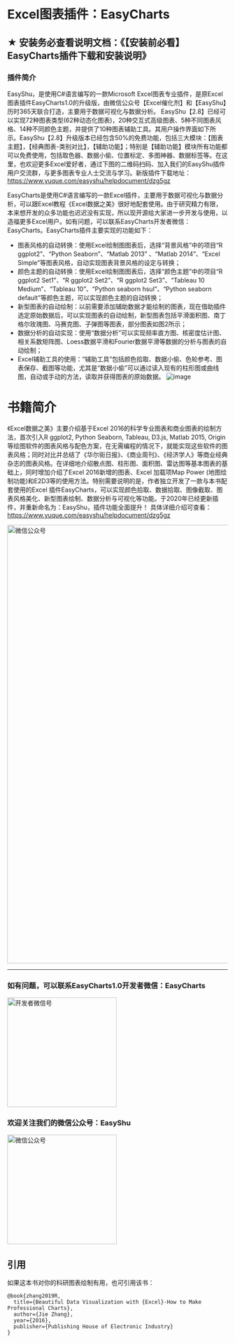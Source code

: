 # Excel图表插件：EasyCharts

## ★ 安装务必查看说明文档：《【安装前必看】EasyCharts插件下载和安装说明》

### 插件简介
EasyShu，是使用C#语言编写的一款Microsoft Excel图表专业插件，是原Excel图表插件EasyCharts1.0的升级版，由微信公众号【Excel催化剂】和【EasyShu】历时365天联合打造，主要用于数据可视化与数据分析。
EasyShu【2.8】已经可以实现72种图表类型(62种动态化图表)，20种交互式高级图表、5种不同图表风格、14种不同颜色主题，并提供了10种图表辅助工具。其用户操作界面如下所示。EasyShu【2.8】升级版本已经包含50%的免费功能，包括三大模块：【图表主题】，【经典图表-类别对比】，【辅助功能】；特别是【辅助功能】模块所有功能都可以免费使用，包括取色器、数据小偷、位置标定、多图神器、数据标签等。在这里，也欢迎更多Excel爱好者，通过下图的二维码扫码、加入我们的EasyShu插件用户交流群，与更多图表专业人士交流与学习。新版插件下载地址：
https://www.yuque.com/easyshu/helpdocument/dzg5gz


EasyCharts是使用C#语言编写的一款Excel插件，主要用于数据可视化与数据分析，可以跟Excel教程《Excel数据之美》很好地配套使用。由于研究精力有限，本来想开发的众多功能也迟迟没有实现，所以现开源给大家进一步开发与使用，以造福更多Excel用户。如有问题，可以联系EasyCharts开发者微信：EasyCharts。EasyCharts插件主要实现的功能如下：

- 图表风格的自动转换：使用Excel绘制图图表后，选择“背景风格”中的项目“R ggplot2”、“Python Seaborn”、“Matlab 2013” 、“Matlab 2014”、“Excel Simple”等图表风格，自动实现图表背景风格的设定与转换；
- 颜色主题的自动转换：使用Excel绘制图图表后，选择“颜色主题”中的项目“R ggplot2 Set1”、“R ggplot2 Set2”、“R ggplot2 Set3”、“Tableau 10 Medium”、“Tableau 10”、“Python seaborn hsul”、“Python seaborn default”等颜色主题，可以实现颜色主题的自动转换；
- 新型图表的自动绘制：以前需要添加辅助数据才能绘制的图表，现在借助插件选定原始数据后，可以实现图表的自动绘制，新型图表包括平滑面积图、南丁格尔玫瑰图、马赛克图、子弹图等图表，部分图表如图2所示；
- 数据分析的自动实现：使用“数据分析”可以实现频率直方图、核密度估计图、相关系数矩阵图、Loess数据平滑和Fourier数据平滑等数据的分析与图表的自动绘制；
- Excel辅助工具的使用：“辅助工具”包括颜色拾取、数据小偷、色轮参考、图表保存、截图等功能，尤其是“数据小偷”可以通过读入现有的柱形图或曲线图，自动或手动的方法，读取并获得图表的原始数据。
![image](https://github.com/EasyChart/EasyCharts/blob/master/Pics/UI.png)


# 书籍简介
《Excel数据之美》主要介绍基于Excel 2016的科学专业图表和商业图表的绘制方法，首次引入R ggplot2, Python Seaborn, Tableau, D3.js, Matlab 2015, Origin等绘图软件的图表风格与配色方案，在无需编程的情况下，就能实现这些软件的图表风格；同时对比并总结了《华尔街日报》、《商业周刊》、《经济学人》等商业经典杂志的图表风格。在详细地介绍散点图、柱形图、面积图、雷达图等基本图表的基础上，同时增加介绍了Excel 2016新增的图表、Excel 加载项Map Power (地图绘制功能)和E2D3等的使用方法。特别需要说明的是，作者独立开发了一款与本书配套使用的Excel 插件EasyCharts，可以实现颜色拾取、数据拾取、图像截取、图表风格美化、新型图表绘制、数据分析与可视化等功能。于2020年已经更新插件，并重新命名为：EasyShu，插件功能全面提升！
具体详细介绍可查看：https://www.yuque.com/easyshu/helpdocument/dzg5gz
<p>
    <img src="https://github.com/Easy-Shu/EasyShu-WeChat/blob/master/%E3%80%90Excel%E6%95%B0%E6%8D%AE%E5%8F%AF%E8%A7%86%E5%8C%96%E4%B9%8B%E7%BE%8E%E3%80%91.png" alt="微信公众号"  width="1000">
</p>

---
### 如有问题，可以联系EasyCharts1.0开发者微信：EasyCharts
<p>
    <img src="https://github.com/Easy-Shu/EasyShu-WeChat/blob/master/WeChat_ZhangJie.png" alt="开发者微信号"  width="250" height="250">
</p>


### 欢迎关注我们的微信公众号：EasyShu
<p>
    <img src="https://github.com/Easy-Shu/EasyShu-WeChat/blob/master/WeChat.jpg" alt="微信公众号"  width="250" height="250">
</p>

## 引用
如果这本书对你的科研图表绘制有用，也可引用该书：
```
@book{zhang2019R,
  title={Beautiful Data Visualization with {Excel}-How to Make Professional Charts},
  author={Jie Zhang},
  year={2016},
  publisher={Publishing House of Electronic Industry}
}
```
